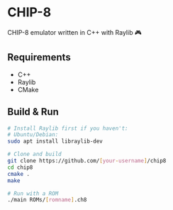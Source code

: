 # CHIP-8

CHIP-8 emulator written in C++ with Raylib 🎮

## Requirements

- C++
- Raylib
- CMake

## Build & Run

```bash
# Install Raylib first if you haven't:
# Ubuntu/Debian:
sudo apt install libraylib-dev

# Clone and build
git clone https://github.com/[your-username]/chip8
cd chip8
cmake .
make

# Run with a ROM
./main ROMs/[romname].ch8
